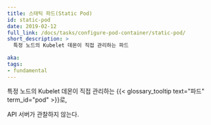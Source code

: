 ```yaml
---
title: 스태틱 파드(Static Pod)
id: static-pod
date: 2019-02-12
full_link: /docs/tasks/configure-pod-container/static-pod/
short_description: >
  특정 노드의 Kubelet 데몬이 직접 관리하는 파드

aka:
tags:
- fundamental
---
```


특정 노드의 Kubelet 데몬이
 직접 관리하는 {{< glossary_tooltip text="파드" term_id="pod" >}}로,
 <!--more-->

API 서버가 관찰하지 않는다.
